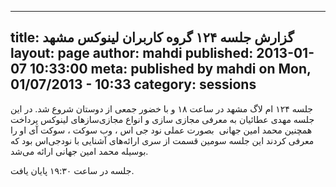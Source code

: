 ----------
title: گزارش جلسه ۱۲۴ گروه کاربران لینوکس مشهد
layout: page
author: mahdi
published: 2013-01-07 10:33:00
meta: published by mahdi on Mon, 01/07/2013 - 10:33
category: sessions
----------


جلسه ۱۲۴ ام لاگ مشهد در ساعت ۱۸ و با خضور جمعی از دوستان شروع شد. در این جلسه
مهدی عطائیان به معرفی مجازی سازی و انواع مجازی‌سازهای لینوکس پرداخت همچنین
محمد امین جهانی  بصورت عملی نود جی اس ، وب سوکت ، سوکت آی او را معرفی کردند
این جلسه سومین قسمت از سری ارائه‌های آشنایی با نود‌جی‌اس بود که بوسیله محمد
امین جهانی ارائه می‌شد.


<!--more-->



جلسه در ساعت ۱۹:۳۰ پایان یافت.
